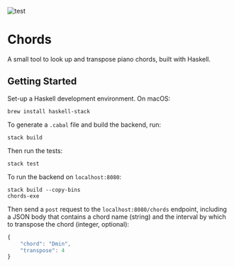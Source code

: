 ![test](https://github.com/moritzploss/chords/workflows/Tests/badge.svg)

# Chords

A small tool to look up and transpose piano chords, built with Haskell.

## Getting Started

Set-up a Haskell development environment. On macOS:

    brew install haskell-stack

To generate a `.cabal` file and build the backend, run:

    stack build

Then run the tests:

    stack test

To run the backend on `localhost:8080`:

    stack build --copy-bins
    chords-exe

Then send a `post` request to the `localhost:8080/chords` endpoint, including a
JSON body that contains a chord name (string) and the interval by which to
transpose the chord (integer, optional):

```javascript
{
    "chord": "Dmin",
    "transpose": 4
}
```
